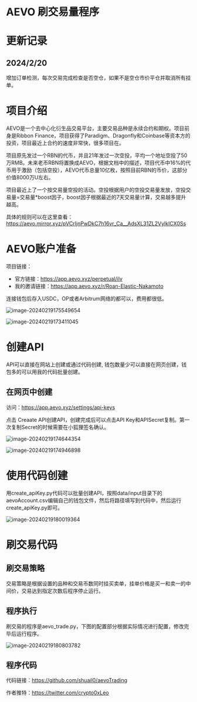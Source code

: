 # AEVO 刷交易量程序

# 更新记录
## 2024/2/20
增加订单检测，每次交易完成检查是否空仓，如果不是空仓市价平仓并取消所有挂单。

# 项目介绍

AEVO是一个去中心化衍生品交易平台，主要交易品种是永续合约和期权。项目前身是Ribbon Finance，项目获得了Paradigm、Dragonfly和Coinbase等资本方的投资，项目最近上合约的速度非常快，很多项目在。

项目原先发过一个RBN的代币，并且21年发过一次空投，平均一个地址空投了50万RMB。未来老币RBN将置换成AEVO，根据文档中的描述，项目代币中16%的代币用于激励（包括空投），AEVO代币总量10亿枚，按照目前RBN的币价，这部分价值8000万U左右。

项目最近上了一个按交易量空投的活动。空投根据用户的空投交易量发放，空投交易量=交易量*boost因子，boost因子根据最近的7天交易量计算，交易越多提升越高。

具体的规则可以在这里查看：https://aevo.mirror.xyz/pVCrIjnPwDkC7h16vr_Ca__AdsXL31ZL2VylkICX0Ss 




# AEVO账户准备

项目链接：

 - 官方链接：https://app.aevo.xyz/perpetual/ilv
 - 我的邀请链接：https://app.aevo.xyz/r/Roan-Elastic-Nakamoto

连接钱包后存入USDC，OP或者Arbitrum网络的都可以，费用都很低。

![image-20240219175549654](https://s2.loli.net/2024/02/19/nEeOGIydctkHRj9.png)

![image-20240219173411045](https://s2.loli.net/2024/02/19/DRpF82oZ3VP4NJy.png)



# 创建API

API可以直接在网站上创建或通过代码创建, 钱包数量少可以直接在网页创建，钱包多的可以用我的代码批量创建。

## 在网页中创建

访问：https://app.aevo.xyz/settings/api-keys

点击 Creaate API创建API，创建完成后可以点击API Key和APISecret复制。第一次复制Secret的时候需要在小狐狸签名确认。

![image-20240219174644354](https://s2.loli.net/2024/02/19/4JVzcHrZMx9pE7X.png)

![image-20240219174946898](https://s2.loli.net/2024/02/19/Q4dzXfoL3S1e7B9.png)



# 使用代码创建

用create_apiKey.py代码可以批量创建API，按照data/input目录下的aevoAccount.csv编辑自己的钱包文件，然后将路径填写到代码中，然后运行create_apiKey.py即可。

![image-20240219180019364](https://s2.loli.net/2024/02/19/EIPhs8g4fT6coWS.png)

# 刷交易代码

## 刷交易策略

交易策略是根据设置的品种和交易币数同时挂买卖单，挂单价格是买一和卖一的中间价，交易达到指定次数后程序停止运行。

## 程序执行

刷交易的程序是aevo_trade.py，下图的配置部分根据实际情况进行配置，修改完毕后运行程序。

![image-20240219180803782](https://s2.loli.net/2024/02/19/sScZVLxyoNJMTDa.png)

## 程序代码

代码链接：https://github.com/shuail0/aevoTrading

作者推特：https://twitter.com/crypto0xLeo